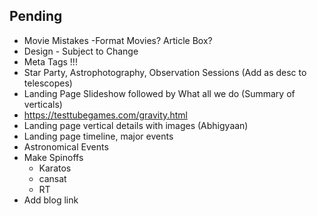 ## Pending 

- Movie Mistakes -Format Movies? Article Box?
- Design - Subject to Change
- Meta Tags !!!
- Star Party, Astrophotography, Observation Sessions (Add as desc to telescopes)
- Landing Page Slideshow followed by What all we do (Summary of verticals)
- https://testtubegames.com/gravity.html
- Landing page vertical details with images (Abhigyaan)
- Landing page timeline, major events
- Astronomical Events
- Make Spinoffs
    - Karatos 
    - cansat
    - RT
- Add blog link